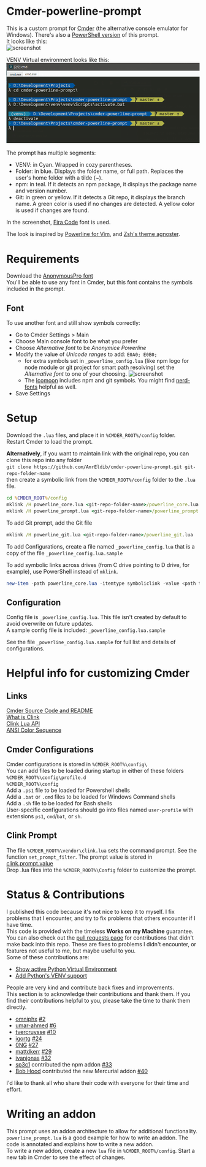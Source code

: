 # Cmder-powerline-prompt

This is a custom prompt for [Cmder](http://cmder.net/) (the alternative console emulator for Windows). There's also a [PowerShell version](https://github.com/AmrEldib/cmder-powershell-powerline-prompt) of this prompt.  
It looks like this:  
![screenshot](screenshot.png)

VENV Virtual environment looks like this:
![screenshot](screenshot_venv.png)

The prompt has multiple segments:  
- VENV: in Cyan. Wrapped in cozy parentheses.
- Folder: in blue. Displays the folder name, or full path. Replaces the user's home folder with a tilde (~).  
- npm: in teal. If it detects an npm package, it displays the package name and version number.  
- Git: in green or yellow. If it detects a Git repo, it displays the branch name. A green color is used if no changes are detected. A yellow color is used if changes are found.  

In the screenshot, [Fira Code](https://github.com/tonsky/FiraCode) font is used.  

The look is inspired by [Powerline for Vim](https://github.com/powerline/powerline), and [Zsh's theme agnoster](https://github.com/agnoster/agnoster-zsh-theme).

# Requirements

Download the [AnonymousPro font](https://github.com/powerline/fonts/tree/master/AnonymousPro)  
You'll be able to use any font in Cmder, but this font contains the symbols included in the prompt.

## Font

To use another font and still show symbols correctly:

* Go to Cmder Settings > Main
* Choose Main console font to be what you prefer
* Choose _Alternative font_ to be _Anonymice Powerline_
* Modify the value of _Unicode ranges_ to add: `E0A0; E0B0;`
  * for extra symbols set in `_powerline_config.lua` (like npm logo for node module or git project for smart path resolving) set the _Alternative font_ to one of your choosing.
    ![screenshot](screenshot_fonts.png)
  * The [Icomoon](https://icomoon.io/) includes npm and git symbols. You might find [nerd-fonts](https://github.com/ryanoasis/nerd-fonts) helpful as well.  
* Save Settings

# Setup

Download the `.lua` files, and place it in `%CMDER_ROOT%/config` folder.  
Restart Cmder to load the prompt.

**Alternatively**, if you want to maintain link with the original repo, you can clone this repo into any folder  
`git clone https://github.com/AmrEldib/cmder-powerline-prompt.git git-repo-folder-name`  
then create a symbolic link from the `%CMDER_ROOT%/config` folder to the `.lua` file.

```bat
cd %CMDER_ROOT%/config  
mklink /H powerline_core.lua <git-repo-folder-name>/powerline_core.lua
mklink /H powerline_prompt.lua <git-repo-folder-name>/powerline_prompt.lua
```

To add Git prompt, add the Git file

```bat
mklink /H powerline_git.lua <git-repo-folder-name>/powerline_git.lua
```

To add Configurations, create a file named `_powerline_config.lua` that is a copy of the file `_powerline_config.lua.sample`

To add symbolic links across drives (from C drive pointing to D drive, for example), use PowerShell instead of `mklink`.  
```powershell
new-item -path powerline_core.lua -itemtype symboliclink -value <path to repo folder>\cmder-powerline-prompt\powerline_core.lua
```

## Configuration

Config file is `_powerline_config.lua`. This file isn't created by default to avoid overwrite on future updates.  
A sample config file is included: `_powerline_config.lua.sample`

See the file `_powerline_config.lua.sample` for full list and details of configurations.  

# Helpful info for customizing Cmder

## Links

[Cmder Source Code and README](https://github.com/cmderdev/cmder)  
[What is Clink](https://github.com/AmrEldib/cmder-powerline-prompt/blob/master/docs/clink.md)  
[Clink Lua API](https://github.com/AmrEldib/cmder-powerline-prompt/blob/master/docs/clink_api.md)  
[ANSI Color Sequence](http://ascii-table.com/ansi-escape-sequences.php)

## Cmder Configurations

Cmder configurations is stored in `%CMDER_ROOT%\config\`  
You can add files to be loaded during startup in either of these folders  
 `%CMDER_ROOT%\config\profile.d`  
 `%CMDER_ROOT%\config`  
Add a `.ps1` file to be loaded for Powershell shells  
Add a `.bat` or `.cmd` files to be loaded for Windows Command shells  
Add a `.sh` file to be loaded for Bash shells  
User-specific configurations should go into files named `user-profile` with extensions `ps1`, `cmd`/`bat`, or `sh`.

## Clink Prompt

The file `%CMDER_ROOT%\vendor\clink.lua` sets the command prompt. See the function `set_prompt_filter`.
The prompt value is stored in [clink.prompt.value](https://github.com/mridgers/clink/blob/master/docs/api.md#clinkpromptvalue)  
Drop .lua files into the `%CMDER_ROOT%\Config` folder to customize the prompt.

# Status & Contributions

I published this code because it's not nice to keep it to myself. I fix problems that I encounter, and try to fix problems that others encounter if I have time.  
This code is provided with the timeless **Works on my Machine** guarantee.  
You can also check out the [pull requests page](https://github.com/AmrEldib/cmder-powerline-prompt/pulls) for contributions that didn't make back into this repo. These are fixes to problems I didn't encounter, or features not useful to me, but maybe useful to you.  
Some of these contributions are:  
- [Show active Python Virtual Environment](https://github.com/AmrEldib/cmder-powerline-prompt/issues/5)  
- [Add Python's VENV support](https://github.com/AmrEldib/cmder-powerline-prompt/pull/21)  

People are very kind and contribute back fixes and improvements.  
This section is to acknowledge their contributions and thank them. If you find their contributions helpful to you, please take the time to thank them directly.

* [omniphx](https://github.com/omniphx) [#2](https://github.com/AmrEldib/cmder-powerline-prompt/pull/2)
* [umar-ahmed](https://github.com/umar-ahmed) [#6](https://github.com/AmrEldib/cmder-powerline-prompt/pull/6)
* [tvercruysse](https://github.com/tvercruysse) [#10](https://github.com/AmrEldib/cmder-powerline-prompt/pull/10)
* [igortg](https://github.com/igortg) [#24](https://github.com/AmrEldib/cmder-powerline-prompt/pull/24)
* [0NG](https://github.com/0NG) [#27](https://github.com/AmrEldib/cmder-powerline-prompt/pull/27)
* [mattdkerr](https://github.com/mattdkerr) [#29](https://github.com/AmrEldib/cmder-powerline-prompt/pull/29)
* [ivanjonas](https://github.com/ivanjonas) [#32](https://github.com/AmrEldib/cmder-powerline-prompt/pull/32)
* [sp3c1](https://github.com/sp3c1) contributed the npm addon [#33](https://github.com/AmrEldib/cmder-powerline-prompt/pull/33)  
* [Bob Hood](https://github.com/b0bh00d) contributed the new Mercurial addon [#40](https://github.com/AmrEldib/cmder-powerline-prompt/pull/40)  

I'd like to thank all who share their code with everyone for their time and effort.

# Writing an addon  
This prompt uses an addon architecture to allow for additional functionality.  
`powerline_prompt.lua` is a good example for how to write an addon. The code is annotated and explains how to write a new addon.  
To write a new addon, create a new `lua` file in `%CMDER_ROOT%/config`. Start a new tab in Cmder to see the effect of changes.  
